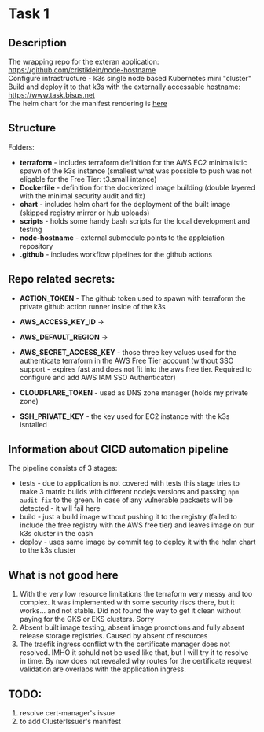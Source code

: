 # Task 1

## Description

The wrapping repo for the exteran application: https://github.com/cristiklein/node-hostname \
Configure infrastructure - k3s single node based Kubernetes mini "cluster" \
Build and deploy it to that k3s with the externally accessable hostname: https://www.task.bisus.net \
The helm chart for the manifest rendering is [here](https://github.com/sunnes/task1/tree/main/charts/node-hostname)

## Structure

Folders:
 - **terraform** - includes terraform definition for the AWS EC2 minimalistic spawn of the k3s instance (smallest what was possible to push was not eligable for the Free Tier: t3.small intance)
 - **Dockerfile** - definition for the dockerized image building (double layered with the minimal security audit and fix)
 - **chart** - includes helm chart for the deployment of the built image (skipped registry mirror or hub uploads)
 - **scripts** - holds some handy bash scripts for the local development and testing
 - **node-hostname** - external submodule points to the applciation repository
 - **.github** - includes workflow pipelines for the github actions

## Repo related secrets:

- **ACTION_TOKEN** - The github token used to spawn with terraform the private github action runner inside of the k3s

- **AWS_ACCESS_KEY_ID** ->
- **AWS_DEFAULT_REGION** ->
- **AWS_SECRET_ACCESS_KEY** - those three key values used for the authenticate terraform in the AWS Free Tier account (without SSO support - expires fast and does not fit into the aws free tier. Required to configure and add AWS IAM SSO Authenticator)

- **CLOUDFLARE_TOKEN** - used as DNS zone manager (holds my private zone)
- **SSH_PRIVATE_KEY** - the key used for EC2 instance with the k3s isntalled

## Information about CICD automation pipeline

The pipeline consists of 3 stages:
- tests - due to application is not covered with tests this stage tries to make 3 matrix builds with different nodejs versions and passing `npm audit fix` to the green. In case of any vulnerable packaets will be detected - it will fail here
- build - just a build image without pushing it to the registry (failed to include the free registry with the AWS free tier) and leaves image on our k3s cluster in the cash
- deploy - uses same image by commit tag to deploy it with the helm chart to the k3s cluster

## What is not good here

1. With the very low resource limitations the terraform very messy and too complex. It was implemented with some security riscs there, but it works... and not stable. Did not found the way to get it clean without paying for the GKS or EKS clusters. Sorry
2. Absent built image testing, absent image promotions and fully absent release storage registries. Caused by absent of resources
3. The traefik ingress conflict with the certificate manager does not resolved. IMHO it sohuld not be used like that, but I will try it to resolve in time. By now does not revealed why routes for the certificate request validation are overlaps with the application ingress.

## TODO:
1. resolve cert-manager's issue
2. to add ClusterIssuer's manifest
